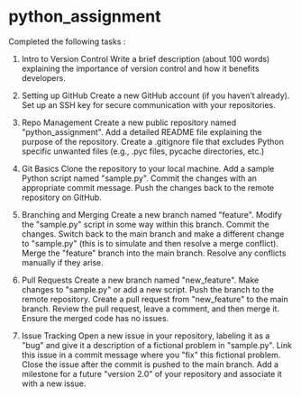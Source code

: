 # python_assignment


Completed the following tasks :

1. Intro to Version Control
Write a brief description (about 100 words) explaining the importance of version control and how it benefits developers.

2. Setting up GitHub
Create a new GitHub account (if you haven’t already).
Set up an SSH key for secure communication with your repositories.

3. Repo Management
Create a new public repository named "python_assignment".
Add a detailed README file explaining the purpose of the repository.
Create a .gitignore file that excludes Python specific unwanted files (e.g., .pyc files, pycache directories, etc.)

4. Git Basics
Clone the repository to your local machine.
Add a sample Python script named "sample.py".
Commit the changes with an appropriate commit message.
Push the changes back to the remote repository on GitHub.

5. Branching and Merging
Create a new branch named "feature".
Modify the "sample.py" script in some way within this branch.
Commit the changes.
Switch back to the main branch and make a different change to "sample.py" (this is to simulate and then resolve a merge conflict).
Merge the "feature" branch into the main branch. Resolve any conflicts manually if they arise.

6. Pull Requests
Create a new branch named "new_feature".
Make changes to "sample.py" or add a new script.
Push the branch to the remote repository.
Create a pull request from "new_feature" to the main branch.
Review the pull request, leave a comment, and then merge it. Ensure the merged code has no issues.

7. Issue Tracking
Open a new issue in your repository, labeling it as a "bug" and give it a description of a fictional problem in "sample.py".
Link this issue in a commit message where you "fix" this fictional problem.
Close the issue after the commit is pushed to the main branch.
Add a milestone for a future "version 2.0" of your repository and associate it with a new issue.
